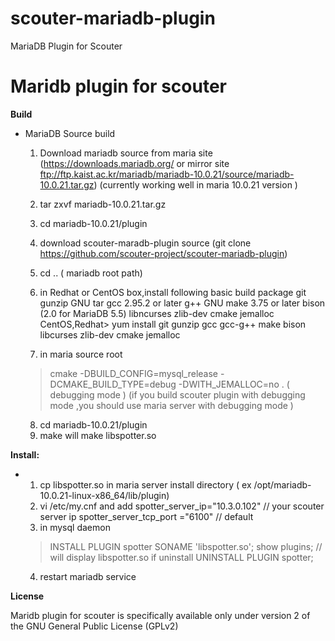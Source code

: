 # scouter-mariadb-plugin
MariaDB Plugin for Scouter


Maridb plugin for scouter
==============================================


**Build**

  * MariaDB Source build 
    1. Download mariadb source from maria site (https://downloads.mariadb.org/ or mirror site 
        ftp://ftp.kaist.ac.kr/mariadb/mariadb-10.0.21/source/mariadb-10.0.21.tar.gz)
       (currently working well in maria 10.0.21 version )
    2. tar zxvf mariadb-10.0.21.tar.gz 
    3. cd mariadb-10.0.21/plugin
    4. download scouter-maradb-plugin source (git clone https://github.com/scouter-project/scouter-mariadb-plugin)
    5. cd .. ( mariadb root path)
    6. in Redhat or CentOS box,install following basic build package
        git
        gunzip
        GNU tar
        gcc 2.95.2 or later
        g++
        GNU make 3.75 or later
        bison (2.0 for MariaDB 5.5)
        libncurses
        zlib-dev
        cmake
        jemalloc 
     CentOS,Redhat> yum install git gunzip gcc gcc-g++ make bison libcurses zlib-dev cmake jemalloc 

     7. in maria source root 
       >cmake -DBUILD_CONFIG=mysql_release -DCMAKE_BUILD_TYPE=debug -DWITH_JEMALLOC=no . ( debugging mode )
       (if you build scouter plugin with debugging mode ,you should use maria server with debugging mode )

     8. cd mariadb-10.0.21/plugin
     9. make 
        will make libspotter.so 

     


**Install:**

  * 1. cp libspotter.so  in maria server install directory 
    ( ex /opt/mariadb-10.0.21-linux-x86_64/lib/plugin)
    2. vi /etc/my.cnf
     and add 
     spotter_server_ip="10.3.0.102"    // your scouter server ip 
     spotter_server_tcp_port ="6100"   // default 
    3. in mysql daemon
     > INSTALL PLUGIN spotter SONAME 'libspotter.so';
     > show plugins;                   // will display libspotter.so
     if uninstall 
     >UNINSTALL PLUGIN spotter;
    4. restart mariadb service 



**License**

Maridb plugin for scouter is specifically available only under version 2 of the GNU
General Public License (GPLv2)










